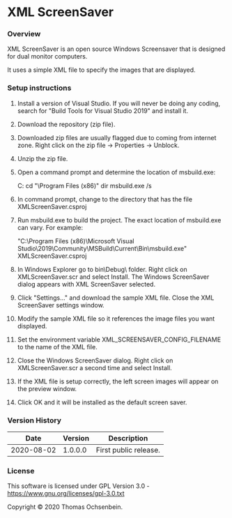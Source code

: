 # XML ScreenSaver


### Overview

XML ScreenSaver is an open source Windows Screensaver that is designed for dual monitor computers.

It uses a simple XML file to specify the images that are displayed.


### Setup instructions

1.  Install a version of Visual Studio.
    If you will never be doing any coding, search for "Build Tools for Visual Studio 2019" and install it.
   
2.  Download the repository (zip file).

3.  Downloaded zip files are usually flagged due to coming from internet zone.
    Right click on the zip file -> Properties -> Unblock.

4.  Unzip the zip file.
    
5.  Open a command prompt and determine the location of msbuild.exe:

     C:
     cd "\Program Files (x86)"
     dir msbuild.exe /s

6.  In command prompt, change to the directory that has the file XMLScreenSaver.csproj

7.  Run msbuild.exe to build the project. The exact location of msbuild.exe can vary. For example:

     "C:\Program Files (x86)\Microsoft Visual Studio\2019\Community\MSBuild\Current\Bin\msbuild.exe" XMLScreenSaver.csproj

8.  In Windows Explorer go to bin\Debug\ folder. Right click on XMLScreenSaver.scr and select Install.
    The Windows ScreenSaver dialog appears with XML ScreenSaver selected.

10. Click "Settings..." and download the sample XML file. Close the XML ScreenSaver settings window.

11. Modify the sample XML file so it references the image files you want displayed.

12. Set the environment variable XML_SCREENSAVER_CONFIG_FILENAME to the name of the XML file.

13. Close the Windows ScreenSaver dialog. Right click on XMLScreenSaver.scr a second time and select Install.

14. If the XML file is setup correctly, the left screen images will appear on the preview window.

15. Click OK and it will be installed as the default screen saver.


### Version History

| Date       | Version   | Description                                          |
|------------|-----------|------------------------------------------------------|
| 2020-08-02 | 1.0.0.0   | First public release.                                |


### License

This software is licensed under GPL Version 3.0 - https://www.gnu.org/licenses/gpl-3.0.txt

Copyright © 2020 Thomas Ochsenbein.

